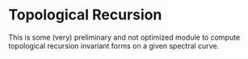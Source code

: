 # Topological Recursion 
This is some (very) preliminary and not optimized module to compute topological recursion invariant forms on a given spectral curve. 